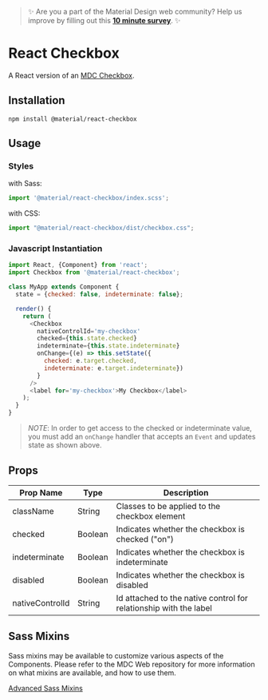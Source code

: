 > ✨ Are you a part of the Material Design web community? Help us improve by filling out this <a href='https://bit.ly/materialwebsurvey'>**10 minute survey**</a>. ✨

# React Checkbox

A React version of an [MDC Checkbox](https://github.com/material-components/material-components-web/tree/master/packages/mdc-checkbox).

## Installation

```
npm install @material/react-checkbox
```

## Usage

### Styles

with Sass:
```js
import '@material/react-checkbox/index.scss';
```

with CSS:
```js
import "@material/react-checkbox/dist/checkbox.css";
```

### Javascript Instantiation

```js
import React, {Component} from 'react';
import Checkbox from '@material/react-checkbox';

class MyApp extends Component {
  state = {checked: false, indeterminate: false};

  render() {
    return (
      <Checkbox
        nativeControlId='my-checkbox'
        checked={this.state.checked}
        indeterminate={this.state.indeterminate}
        onChange={(e) => this.setState({
          checked: e.target.checked,
          indeterminate: e.target.indeterminate})
        }
      />
      <label for='my-checkbox'>My Checkbox</label>
    );
  }
}
```

> _NOTE_: In order to get access to the checked or indeterminate value, you must add an `onChange` handler that accepts an `Event` and updates state as shown above.

## Props

Prop Name | Type | Description
--- | --- | ---
className | String | Classes to be applied to the checkbox element
checked | Boolean | Indicates whether the checkbox is checked ("on")
indeterminate | Boolean | Indicates whether the checkbox is indeterminate
disabled | Boolean | Indicates whether the checkbox is disabled
nativeControlId | String | Id attached to the native control for relationship with the label

## Sass Mixins

Sass mixins may be available to customize various aspects of the Components. Please refer to the
MDC Web repository for more information on what mixins are available, and how to use them.

[Advanced Sass Mixins](https://github.com/material-components/material-components-web/blob/master/packages/mdc-checkbox/README.md#sass-mixins)
